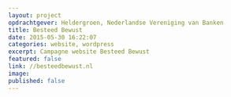 ```yaml
---
layout: project
opdrachtgever: Heldergroen, Nederlandse Vereniging van Banken
title: Besteed Bewust
date: 2015-05-30 16:22:07
categories: website, wordpress
excerpt: Campagne website Besteed Bewust
featured: false
link: //besteedbewust.nl
image:
published: false
---
```

